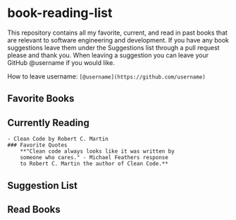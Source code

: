 # book-reading-list

This repository contains all my favorite, current, and read 
in past books that are relevant to software engineering and 
development. If you have any book suggestions leave them 
under the Suggestions list through a pull request please 
and thank you. When leaving a suggestion you can leave your 
GitHub @username if you would like.

How to leave username: `[@username](https://github.com/username)`

## Favorite Books

## Currently Reading
	- Clean Code by Robert C. Martin
	### Favorite Quotes
		**"Clean code always looks like it was written by
		someone who cares." - Michael Feathers response
		to Robert C. Martin the author of Clean Code.**
	
## Suggestion List 

## Read Books
